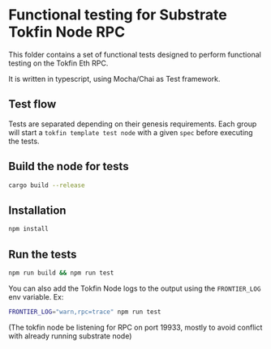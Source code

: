 # Functional testing for Substrate Tokfin Node RPC

This folder contains a set of functional tests designed to perform functional testing on the Tokfin Eth RPC.

It is written in typescript, using Mocha/Chai as Test framework.

## Test flow

Tests are separated depending on their genesis requirements.
Each group will start a `tokfin template test node` with a given `spec` before executing the tests.

## Build the node for tests

```bash
cargo build --release
```

## Installation

```bash
npm install
```

## Run the tests

```bash
npm run build && npm run test
```

You can also add the Tokfin Node logs to the output using the `FRONTIER_LOG` env variable. Ex:

```bash
FRONTIER_LOG="warn,rpc=trace" npm run test
```

(The tokfin node be listening for RPC on port 19933, mostly to avoid conflict with already running substrate node)
